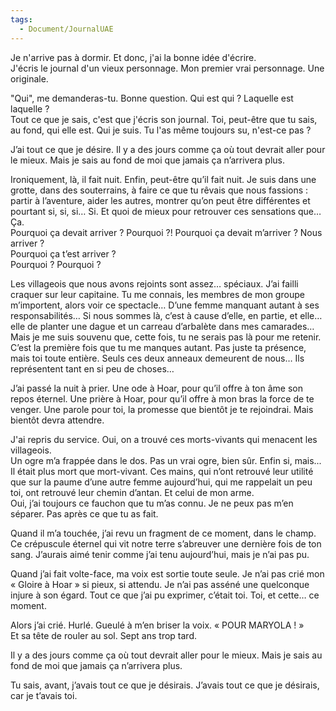 ```yaml
---
tags:
  - Document/JournalUAE
---
```

Je n'arrive pas à dormir. Et donc, j'ai la bonne idée d'écrire.  
J'écris le journal d'un vieux personnage. Mon premier vrai personnage. Une originale.  

"Qui", me demanderas-tu. Bonne question. Qui est qui ? Laquelle est laquelle ?  
Tout ce que je sais, c'est que j'écris son journal. Toi, peut-être que tu sais, au fond, qui elle est. Qui je suis. Tu l'as même toujours su, n'est-ce pas ?  

J’ai tout ce que je désire.
Il y a des jours comme ça où tout devrait aller pour le mieux. Mais je sais au fond de moi que jamais ça n’arrivera plus.

Ironiquement, là, il fait nuit. Enfin, peut-être qu’il fait nuit. Je suis dans une grotte, dans des souterrains, à faire ce que tu rêvais que nous fassions : partir à l’aventure, aider les autres, montrer qu’on peut être différentes et pourtant si, si, si… Si. Et quoi de mieux pour retrouver ces sensations que… Ça.  
Pourquoi ça devait arriver ? Pourquoi ?! Pourquoi ça devait m’arriver ? Nous arriver ?  
Pourquoi ça t’est arriver ?  
Pourquoi ? Pourquoi ?

Les villageois que nous avons rejoints sont assez… spéciaux. J’ai failli craquer sur leur capitaine. Tu me connais, les membres de mon groupe m’importent, alors voir ce spectacle… D’une femme manquant autant à ses responsabilités… Si nous sommes là, c’est à cause d’elle, en partie, et elle… elle de planter une dague et un carreau d’arbalète dans mes camarades…
Mais je me suis souvenu que, cette fois, tu ne serais pas là pour me retenir.
C’est la première fois que tu me manques autant. Pas juste ta présence, mais toi toute entière. Seuls ces deux anneaux demeurent de nous… Ils représentent tant en si peu de choses…

J’ai passé la nuit à prier. Une ode à Hoar, pour qu’il offre à ton âme son repos éternel. Une prière à Hoar, pour qu’il offre à mon bras la force de te venger. Une parole pour toi, la promesse que bientôt je te rejoindrai. Mais bientôt devra attendre.  

J'ai repris du service. Oui, on a trouvé ces morts-vivants qui menacent les villageois.  
Un ogre m’a frappée dans le dos. Pas un vrai ogre, bien sûr. Enfin si, mais... Il était plus mort que mort-vivant. Ces mains, qui n’ont retrouvé leur utilité que sur la paume d’une autre femme aujourd’hui, qui me rappelait un peu toi, ont retrouvé leur chemin d’antan. Et celui de mon arme.  
Oui, j’ai toujours ce fauchon que tu m’as connu. Je ne peux pas m’en séparer. Pas après ce que tu as fait.

Quand il m’a touchée, j’ai revu un fragment de ce moment, dans le champ. Ce crépuscule éternel qui vit notre terre s’abreuver une dernière fois de ton sang. J’aurais aimé tenir comme j’ai tenu aujourd’hui, mais je n’ai pas pu.

Quand j’ai fait volte-face, ma voix est sortie toute seule. Je n’ai pas crié mon « Gloire à Hoar » si pieux, si attendu. Je n’ai pas asséné une quelconque injure à son égard. Tout ce que j’ai pu exprimer, c’était toi. Toi, et cette… ce moment.

Alors j’ai crié. Hurlé. Gueulé à m’en briser la voix. « POUR MARYOLA ! »  
Et sa tête de rouler au sol. Sept ans trop tard.

Il y a des jours comme ça où tout devrait aller pour le mieux. Mais je sais au fond de moi que jamais ça n’arrivera plus.

Tu sais, avant, j’avais tout ce que je désirais. J’avais tout ce que je désirais, car je t’avais toi.